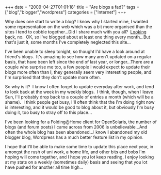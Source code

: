 +++
date = "2009-04-27T01:01:18"
title = "Are blogs a fad?"
tags = ["blog","blogger","wordpress"]
categories = ["Internet"]
+++

Why does one start to write a blog? I know why I started mine, I wanted some representation on the web which was a bit more organised than the sites I tend to cobble together...Did I share much with you all?  [Looking back][1], no.  OK, so I've blogged about at least one thing every month...But that's just it, some months I've completely neglected this site...

I've been unable to sleep tonight, so thought I'd have a look around at friend's blogs.  It's amazing to see how many aren't updated on a regular basis, that have been left since the end of last year, or longer...There are a couple who surprise me too, a few people I would expect to update their blogs more often than I, they generally seem very interesting people, and I'm surprised that they don't update more often.

So why is it?  I know I often forget to update everyday after work, and tend to look back at the week in my weekly blogs.  I think, though, when I leave Sun, I'll probably drop back to a couple of entries a month (which will be a shame).  I think people get busy, I'll often think that the I'm doing right now is interesting, and it would be good to blog about it, but obviously I'm busy doing it, too busy to stray off to this place...

I've been looking for a Folding@Home client for OpenSolaris, the number of blogs (and forum posts) I came across from 2006 is unbelievable...And often the whole blog has been abandoned...I know I abandoned my old blogger blog, Wordpress has a much better feature list in my opinion.

I hope that I'll be able to make some time to update this place next year, in amongst the rush of uni work, a home life, and other bits and bobs I'm hoping will come together, and I hope you lot keep reading, I enjoy looking at my stats on a weekly (sometimes daily) basis and seeing that you lot have pushed for another all time high...

  [1]: /2007/11/
